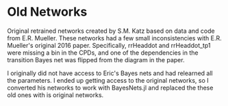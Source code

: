 # Old Networks

Original retrained networks created by S.M. Katz based on data and code from E.R. Mueller. These networks had a few small inconsistencies with E.R. Mueller's original 2016 paper. Specifically, rrHeaddot and rrHeaddot_tp1 were missing a bin in the CPDs, and one of the dependencies in the transition Bayes net was flipped from the diagram in the paper.

I originally did not have access to Eric's Bayes nets and had relearned all the parameters. I ended up getting access to the original networks, so I converted his networks to work with BayesNets.jl and replaced the these old ones with is original networks.